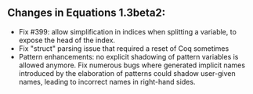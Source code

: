 Changes in Equations 1.3beta2:
------------------------------

- Fix #399: allow simplification in indices when splitting a variable, 
  to expose the head of the index.
- Fix "struct" parsing issue that required a reset of Coq sometimes
- Pattern enhancements: no explicit shadowing of pattern variables 
  is allowed anymore. Fix numerous bugs where generated implicit names 
  introduced by the elaboration of patterns could shadow user-given names, 
  leading to incorrect names in right-hand sides.
